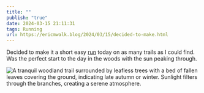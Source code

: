 ```yaml
---
title: ""
publish: "true"
date: 2024-03-15 21:11:31
tags: Running
url: https://ericmwalk.blog/2024/03/15/decided-to-make.html
---
```


Decided to make it a short easy [run](https://strava.com/activities/10964934934) today on as many trails as I could find. Was the perfect start to the day in the woods with the sun peaking through.

![A tranquil woodland trail surrounded by leafless trees with a bed of fallen leaves covering the ground, indicating late autumn or winter. Sunlight filters through the branches, creating a serene atmosphere.](https://ericmwalk.blog/uploads/2024/4f8e5d01-44b5-4f25-92f4-34e5fabc1866.jpg)